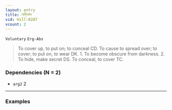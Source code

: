 ```yaml
---
layout: entry
title: འགེབས་
vid: Hill:0287
vcount: 2
---
```

`Voluntary` `Erg-Abs`
> To cover up, to put on; to conceal CD\.
 To cause to spread over; to cover; to put on, to wear DK\.
 1\.
 To become obscure from darkness\.
 2\.
 To hide, make secret DS\.
 To conceal, to cover TC\.

### Dependencies (N = 2)
* `arg2` 2

---

### Examples



